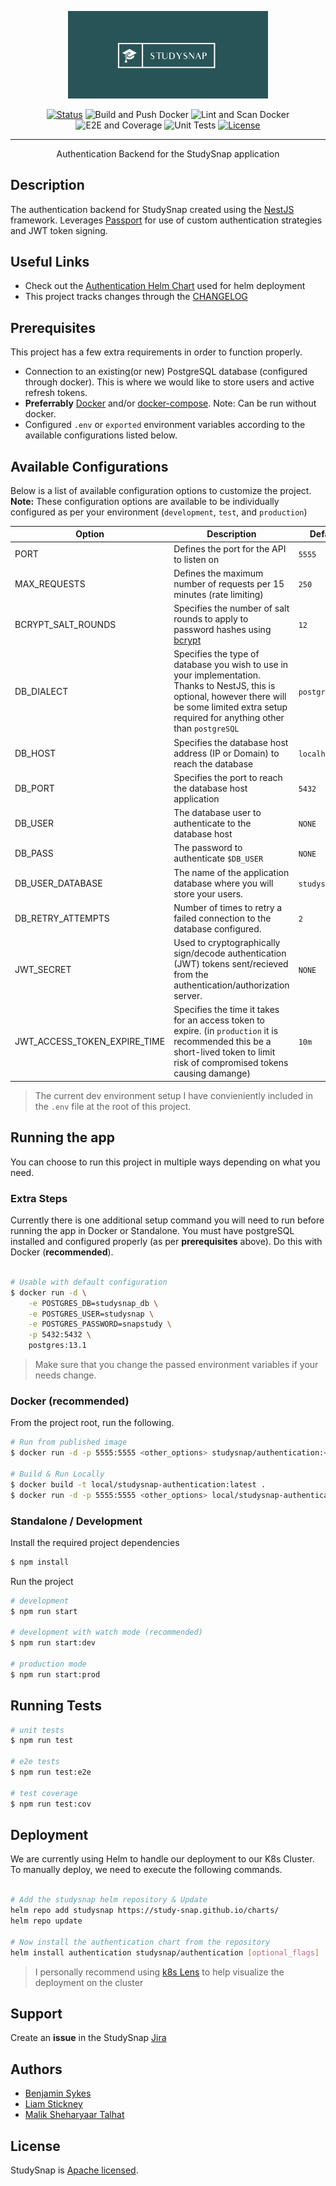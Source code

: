 <p align="center">
  <a href="#" target="blank"><img src="./.github/docs/media/studysnap.png" width="320" alt="StudySnap Logo" /></a>
</p>

<div align="center">

[![Status](https://img.shields.io/badge/status-active-success.svg)]()
![Build and Push Docker](https://github.com/Study-Snap/authentication/workflows/Build%20and%20Push%20Docker/badge.svg)
![Lint and Scan Docker](https://github.com/Study-Snap/authentication/workflows/Lint%20and%20Scan%20Docker/badge.svg)
![E2E and Coverage](https://github.com/Study-Snap/authentication/workflows/E2E%20and%20Coverage/badge.svg)
![Unit Tests](https://github.com/Study-Snap/authentication/workflows/Unit%20Tests/badge.svg)
[![License](https://img.shields.io/badge/license-Apache2.0-blue.svg)](/LICENSE)

</div>

---

<p align="center">Authentication Backend for the StudySnap application</p>
    <p align="center">

## Description

The authentication backend for StudySnap created using the [NestJS](http://nestjs.com) framework. Leverages [Passport](http://www.passportjs.org) for use of custom authentication strategies and JWT token signing.

## Useful Links

- Check out the [Authentication Helm Chart](https://github.com/Study-Snap/charts/tree/master/charts/authentication) used for helm deployment
- This project tracks changes through the [CHANGELOG](/CHANGELOG.md)

## Prerequisites

This project has a few extra requirements in order to function properly.

- Connection to an existing(or new) PostgreSQL database (configured through docker). This is where we would like to store users and active refresh tokens.
- **Preferrably** [Docker](http://docker.com) and/or [docker-compose](https://docs.docker.com/compose/). Note: Can be run without docker.
- Configured `.env` or `exported` environment variables according to the available configurations listed below.

## Available Configurations

Below is a list of available configuration options to customize the project. **Note:** These configuration options are available to be individually configured as per your environment (`development`, `test`, and `production`)

| Option                  | Description                                                                                              | Default                   | Optional |
|-------------------------|----------------------------------------------------------------------------------------------------------|---------------------------|----------|
| PORT             | Defines the port for the API to listen on                                                                | `5555`                    | Y        |
| MAX_REQUESTS            | Defines the maximum number of requests per 15 minutes (rate limiting)                                    | `250`                    | Y        |
| BCRYPT_SALT_ROUNDS           | Specifies the number of salt rounds to apply to password hashes using [bcrypt](https://www.npmjs.com/package/bcrypt) | `12` | Y        |
| DB_DIALECT       | Specifies the type of database you wish to use in your implementation. Thanks to NestJS, this is optional, however there will be some limited extra setup required for anything other than `postgreSQL` | `postgres`                      | Y        |
| DB_HOST                | Specifies the database host address (IP or Domain) to reach the database                                | `localhost`               | N        |
| DB_PORT                | Specifies the port to reach the database host application                                                                    | `5432`                    | Y        |
| DB_USER                | The database user to authenticate to the database host                                                    | `NONE`                     | N        |
| DB_PASS            | The password to authenticate `$DB_USER`                                                             | `NONE`                     | N        |
| DB_USER_DATABASE       | The name of the application database where you will store your users.                                                 | `studysnap_db`               | Y        |
| DB_RETRY_ATTEMPTS             | Number of times to retry a failed connection to the database configured.                                                                              | `2`                   | Y        |
| JWT_SECRET      | Used to cryptographically sign/decode authentication (JWT) tokens sent/recieved from the authentication/authorization server.                                                                              | `NONE`                     | N        |
| JWT_ACCESS_TOKEN_EXPIRE_TIME | Specifies the time it takes for an access token to expire. (in `production` it is recommended this be a short-lived token to limit risk of compromised tokens causing damange) | `10m`                       | Y        |

> The current dev environment setup I have convieniently included in the `.env` file at the root of this project.

## Running the app

You can choose to run this project in multiple ways depending on what you need.

### Extra Steps

Currently there is one additional setup command you will need to run before running the app in Docker or Standalone. You must have postgreSQL installed and configured properly (as per **prerequisites** above). Do this with Docker (**recommended**).

```bash

# Usable with default configuration
$ docker run -d \
    -e POSTGRES_DB=studysnap_db \
    -e POSTGRES_USER=studysnap \
    -e POSTGRES_PASSWORD=snapstudy \
    -p 5432:5432 \
    postgres:13.1

```

> Make sure that you change the passed environment variables if your needs change.

### Docker (recommended)

From the project root, run the following.

```bash
# Run from published image
$ docker run -d -p 5555:5555 <other_options> studysnap/authentication:<version_tag>

# Build & Run Locally
$ docker build -t local/studysnap-authentication:latest .
$ docker run -d -p 5555:5555 <other_options> local/studysnap-authentication:latest

```

### Standalone / Development

Install the required project dependencies

```bash
$ npm install
```

Run the project

```bash
# development
$ npm run start

# development with watch mode (recommended)
$ npm run start:dev

# production mode
$ npm run start:prod
```

## Running Tests

```bash
# unit tests
$ npm run test

# e2e tests
$ npm run test:e2e

# test coverage
$ npm run test:cov
```

## Deployment

We are currently using Helm to handle our deployment to our K8s Cluster. To manually deploy, we need to execute the following commands.

```bash

# Add the studysnap helm repository & Update
helm repo add studysnap https://study-snap.github.io/charts/
helm repo update

# Now install the authentication chart from the repository
helm install authentication studysnap/authentication [optional_flags]

```

> I personally recommend using [k8s Lens](http://k8slens.dev) to help visualize the deployment on the cluster

## Support

Create an **issue** in the StudySnap [Jira](http://studysnap.atlassian.net)

## Authors

- [Benjamin Sykes](https://sykesdev.ca)
- [Liam Stickney](https://github.com/LiamStickney)
- [Malik Sheharyaar Talhat](https://github.com/maliksheharyaar)

## License

StudySnap is [Apache licensed](LICENSE).
